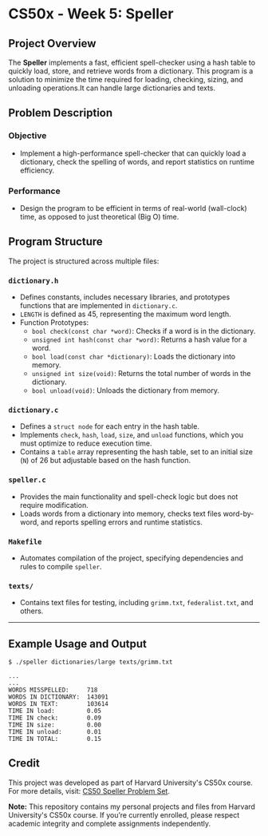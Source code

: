 # CS50x - Week 5: Speller

## Project Overview
The **Speller** implements a fast, efficient spell-checker using a hash table to quickly load, store, and retrieve words from a dictionary. 
This program is a solution to minimize the time required for loading, checking, sizing, and unloading operations.It can handle large dictionaries and texts.

## Problem Description

### Objective
- Implement a high-performance spell-checker that can quickly load a dictionary, check the spelling of words, and report statistics on runtime efficiency.

### Performance
- Design the program to be efficient in terms of real-world (wall-clock) time, as opposed to just theoretical (Big O) time.

## Program Structure

The project is structured across multiple files:

### `dictionary.h`
- Defines constants, includes necessary libraries, and prototypes functions that are implemented in `dictionary.c`.
- `LENGTH` is defined as 45, representing the maximum word length.
- Function Prototypes:
  - `bool check(const char *word)`: Checks if a word is in the dictionary.
  - `unsigned int hash(const char *word)`: Returns a hash value for a word.
  - `bool load(const char *dictionary)`: Loads the dictionary into memory.
  - `unsigned int size(void)`: Returns the total number of words in the dictionary.
  - `bool unload(void)`: Unloads the dictionary from memory.

### `dictionary.c`
- Defines a `struct node` for each entry in the hash table.
- Implements `check`, `hash`, `load`, `size`, and `unload` functions, which you must optimize to reduce execution time.
- Contains a `table` array representing the hash table, set to an initial size (`N`) of 26 but adjustable based on the hash function.

### `speller.c`
- Provides the main functionality and spell-check logic but does not require modification.
- Loads words from a dictionary into memory, checks text files word-by-word, and reports spelling errors and runtime statistics.

### `Makefile`
- Automates compilation of the project, specifying dependencies and rules to compile `speller`.

### `texts/`
- Contains text files for testing, including `grimm.txt`, `federalist.txt`, and others.

---

## Example Usage and Output

```
$ ./speller dictionaries/large texts/grimm.txt
```
````
...
...
WORDS MISSPELLED:     718                                                                           
WORDS IN DICTIONARY:  143091                                                                        
WORDS IN TEXT:        103614                                                                        
TIME IN load:         0.05                                                                          
TIME IN check:        0.09                                                                          
TIME IN size:         0.00                                                                          
TIME IN unload:       0.01                                                                          
TIME IN TOTAL:        0.15  
````
## Credit

This project was developed as part of Harvard University's CS50x course. For more details, visit:  [CS50 Speller Problem Set](https://cs50.harvard.edu/x/2024/psets/5/speller/#speller).

**Note:** This repository contains my personal projects and files from Harvard University's CS50x course. If you’re currently enrolled, please respect academic integrity and complete assignments independently.
